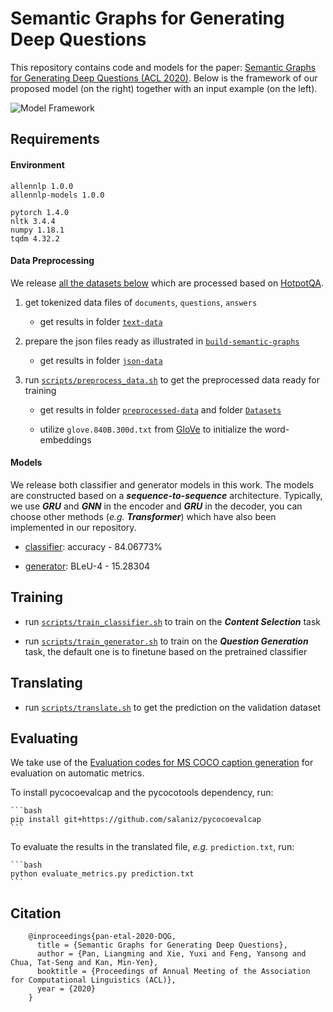 # Semantic Graphs for Generating Deep Questions

This repository contains code and models for the paper: [Semantic Graphs for Generating Deep Questions (ACL 2020)](https://www.aclweb.org/anthology/2020.acl-main.135/). Below is the framework of our proposed model (on the right) together with an input example (on the left).

![Model Framework](model.jpg)

## Requirements

#### Environment

```
allennlp 1.0.0
allennlp-models 1.0.0

pytorch 1.4.0
nltk 3.4.4
numpy 1.18.1
tqdm 4.32.2
```

#### Data Preprocessing

We release [all the datasets below](https://drive.google.com/open?id=1vj2pWYZ7s08f4qP8vHAd3FEHnYa_CTnn) which are processed based on [HotpotQA](https://hotpotqa.github.io/). 

1. get tokenized data files of `documents`, `questions`, `answers`

	* get results in folder [`text-data`](https://drive.google.com/open?id=11FxMXONXF4HJLzpWTaNfaAF_S5gFwklq)

2. prepare the json files ready as illustrated in [`build-semantic-graphs`](https://github.com/YuxiXie/SG-Deep-Question-Generation/tree/master/build-semantic-graphs)

	*  get results in folder [`json-data`](https://drive.google.com/open?id=1VHLOEcQaNdEGbyUVoGFXkdPbpR0-Lp9A)

3. run [`scripts/preprocess_data.sh`](https://github.com/YuxiXie/SG-Deep-Question-Generation/blob/master/scripts/preprocess_data.sh) to get the preprocessed data ready for training

	* get results in folder [`preprocessed-data`](https://drive.google.com/open?id=1hRAp40yABTq8ZMk1iVq74iOq4sZ7HPZq) and folder [`Datasets`](https://drive.google.com/open?id=1rlLq4f_T7vGpIzhF4a9cwQlygxmwF7Zv)
	
	* utilize `glove.840B.300d.txt` from [GloVe](https://nlp.stanford.edu/projects/glove/) to initialize the word-embeddings

#### Models

We release both classifier and generator models in this work. The models are constructed based on a ***sequence-to-sequence*** architecture. Typically, we use ***GRU*** and ***GNN*** in the encoder and ***GRU*** in the decoder, you can choose other methods (*e.g.* ***Transformer***) which have also been implemented in our repository.

* [classifier](https://drive.google.com/uc?id=18QiTTGwXJ6K-GTVGQS3Bmkv981qrCoA6&export=download): accuracy - 84.06773%

* [generator](https://drive.google.com/uc?id=1BwFxjiB4oK48PJOPldRaMSVCn9hofs--&export=download): BLeU-4 - 15.28304

## Training

* run [`scripts/train_classifier.sh`](https://github.com/YuxiXie/SG-Deep-Question-Generation/blob/master/scripts/train_classifier.sh) to train on the ***Content Selection*** task

* run [`scripts/train_generator.sh`](https://github.com/YuxiXie/SG-Deep-Question-Generation/blob/master/scripts/train_generator.sh) to train on the ***Question Generation*** task, the default one is to finetune based on the pretrained classifier

## Translating

* run [`scripts/translate.sh`](https://github.com/YuxiXie/SG-Deep-Question-Generation/blob/master/scripts/translate.sh) to get the prediction on the validation dataset

## Evaluating

We take use of the [Evaluation codes for MS COCO caption generation](https://github.com/salaniz/pycocoevalcap) for evaluation on automatic metrics.

To install pycocoevalcap and the pycocotools dependency, run:

    ```bash
    pip install git+https://github.com/salaniz/pycocoevalcap
    ```

To evaluate the results in the translated file, _e.g._ `prediction.txt`, run:

    ```bash
    python evaluate_metrics.py prediction.txt
    ```

## Citation
```
    @inproceedings{pan-etal-2020-DQG,
      title = {Semantic Graphs for Generating Deep Questions},
      author = {Pan, Liangming and Xie, Yuxi and Feng, Yansong and Chua, Tat-Seng and Kan, Min-Yen},
      booktitle = {Proceedings of Annual Meeting of the Association for Computational Linguistics (ACL)},
      year = {2020}
    }
```
